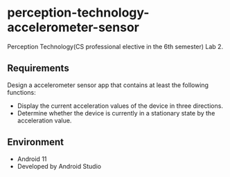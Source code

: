 # perception-technology-accelerometer-sensor
Perception Technology(CS professional elective in the 6th semester) Lab 2.
## Requirements
Design a accelerometer sensor app that contains at least the following functions:
- Display the current acceleration values of the device in three directions.
- Determine whether the device is currently in a stationary state by the acceleration value.
## Environment
- Android 11
- Developed by Android Studio
